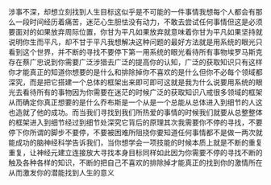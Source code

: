 涉事不深，却想立刻找到人生目标这似乎是不可能的一件事情我想每个人都会有那么一段时间经历着痛苦，迷茫心生胆怯没有动力，不敢去尝试任何事情但这是必须要面对的如果放弃周际位置，你甘为平凡如果放弃就意味着你甘为平凡如果坚持就说明你生而平凡，却不甘于平凡我想解决这种问题的最好方法就是用系统的眼光只看到这个世界，并不断的寻找不要停下第一用系统的眼光看待所有事物埃罗马斯克存在蔡广忠说到你需要广泛涉猎去广泛的提高你的认知，广泛的获取知识只有这样你才能真正的知道你想要的是什么和排除掉你不喜欢的是什么但你不必每个领域都深究，而是把它搭建一个总体的框架出来即可即可这就是我为什么说要用系统的眼光去看待所有的事物因为你需要在迷茫的时候广泛的获取知识八戒很多领域的框架从而确定你真正想要的是什么乔布斯是一个从是一个总能从总体进入到细节的人这也造就了他的成功。而当我们寻找到我们所热爱的事情的时候我们就要从总整整体的框架进入到细节经过到细节处深究它背后的原理其次我需要你不停的寻找，不要停下你所谓的脚步不要停，不要被困难所阻挠你要知道任何事情都不是做一两次就能成功的脑神经科学告诉我们，当你想学会一项技能的时候本质上就是不断的重复重复，让神经元建立连接放大寻找本身目标同样如此因为你需要不停的寻找不断的触及各种各样的知识，不断的把自己不喜欢的排除掉才能真正的找到你的激情所在从而激发你的潜能找到人生的意义